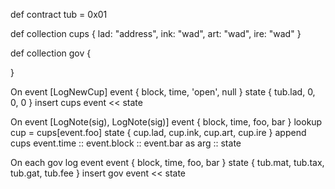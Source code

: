 def contract tub = 0x01

def collection cups {
  lad: "address",
  ink: "wad",
  art: "wad",
  ire: "wad"
}

def collection gov {

}

On event [LogNewCup]
  event { block, time, 'open', null }
  state { tub.lad, 0, 0, 0 }
  insert cups event << state

On event [LogNote(sig), LogNote(sig)]
  event { block, time, foo, bar }
  lookup cup = cups[event.foo]
  state { cup.lad, cup.ink, cup.art, cup.ire }
  append cups event.time :: event.block :: event.bar as arg :: state

On each gov log event
  event { block, time, foo, bar }
  state { tub.mat, tub.tax, tub.gat, tub.fee }
  insert gov event << state
